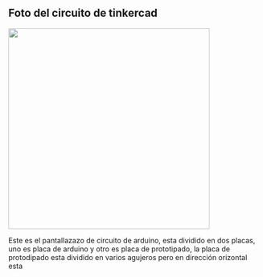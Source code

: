 ## Foto del circuito de tinkercad

<img src= "Cool Maimu (1).png" width="400" height="400"/>

Este es el pantallazazo de circuito de arduino, esta dividido en dos placas, uno es placa de arduino y otro es placa de prototipado, la placa de protodipado esta dividido en varios agujeros pero en dirección orizontal esta 
